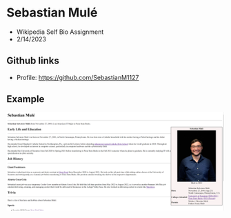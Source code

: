 # Sebastian Mulé
* Wikipedia Self Bio Assignment
* 2/14/2023

## Github links
* Profile: https://github.com/SebastianM1127

## Example
![SampleImage.PNG](SampleImage.PNG)
